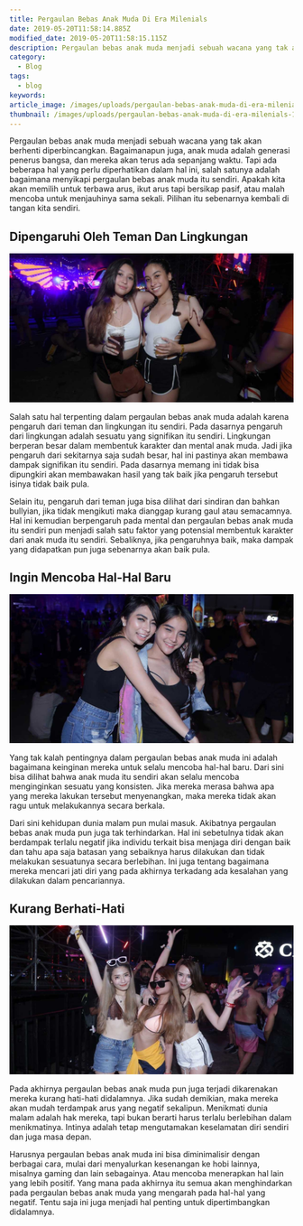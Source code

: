 ```yaml
---
title: Pergaulan Bebas Anak Muda Di Era Milenials
date: 2019-05-20T11:58:14.885Z
modified_date: 2019-05-20T11:58:15.115Z
description: Pergaulan bebas anak muda menjadi sebuah wacana yang tak akan berhenti diperbincangkan. Bagaimanapun juga, anak muda adalah generasi penerus bangsa.
category:
  - Blog
tags:
  - blog
keywords:
article_image: /images/uploads/pergaulan-bebas-anak-muda-di-era-milenials-3.jpg
thumbnail: /images/uploads/pergaulan-bebas-anak-muda-di-era-milenials-1-019.jpg
---
```

Pergaulan bebas anak muda menjadi sebuah wacana yang tak akan berhenti diperbincangkan. Bagaimanapun juga, anak muda adalah generasi penerus bangsa, dan mereka akan terus ada sepanjang waktu. Tapi ada beberapa hal yang perlu diperhatikan dalam hal ini, salah satunya adalah bagaimana menyikapi pergaulan bebas anak muda itu sendiri. Apakah kita akan memilih untuk terbawa arus, ikut arus tapi bersikap pasif, atau malah mencoba untuk menjauhinya sama sekali. Pilihan itu sebenarnya kembali di tangan kita sendiri.



## Dipengaruhi Oleh Teman Dan Lingkungan

![Pergaulan Bebas Anak Muda Di Era Milenials](/images/uploads/pergaulan-bebas-anak-muda-di-era-milenials-3.jpg)

Salah satu hal terpenting dalam pergaulan bebas anak muda adalah karena pengaruh dari teman dan lingkungan itu sendiri. Pada dasarnya pengaruh dari lingkungan adalah sesuatu yang signifikan itu sendiri. Lingkungan berperan besar dalam membentuk karakter dan mental anak muda. Jadi jika pengaruh dari sekitarnya saja sudah besar, hal ini pastinya akan membawa dampak signifikan itu sendiri. Pada dasarnya memang ini tidak bisa dipungkiri akan membawakan hasil yang tak baik jika pengaruh tersebut isinya tidak baik pula.

Selain itu, pengaruh dari teman juga bisa dilihat dari sindiran dan bahkan bullyian, jika tidak mengikuti maka dianggap kurang gaul atau semacamnya. Hal ini kemudian berpengaruh pada mental dan pergaulan bebas anak muda itu sendiri pun menjadi salah satu faktor yang potensial membentuk karakter dari anak muda itu sendiri. Sebaliknya, jika pengaruhnya baik, maka dampak yang didapatkan pun juga sebenarnya akan baik pula.



## Ingin Mencoba Hal-Hal Baru

![Pergaulan Bebas Anak Muda Di Era Milenials](/images/uploads/pergaulan-bebas-anak-muda-di-era-milenials-2.jpg)

Yang tak kalah pentingnya dalam pergaulan bebas anak muda ini adalah bagaimana keinginan mereka untuk selalu mencoba hal-hal baru. Dari sini bisa dilihat bahwa anak muda itu sendiri akan selalu mencoba menginginkan sesuatu yang konsisten. Jika mereka merasa bahwa apa yang mereka lakukan tersebut menyenangkan, maka mereka tidak akan ragu untuk melakukannya secara berkala.

Dari sini kehidupan dunia malam pun mulai masuk. Akibatnya pergaulan bebas anak muda pun juga tak terhindarkan. Hal ini sebetulnya tidak akan berdampak terlalu negatif jika individu terkait bisa menjaga diri dengan baik dan tahu apa saja batasan yang sebaiknya harus dilakukan dan tidak melakukan sesuatunya secara berlebihan. Ini juga tentang bagaimana mereka mencari jati diri yang pada akhirnya terkadang ada kesalahan yang dilakukan dalam pencariannya.



## Kurang Berhati-Hati

![Pergaulan Bebas Anak Muda Di Era Milenials](/images/uploads/pergaulan-bebas-anak-muda-di-era-milenials-1.jpg)

Pada akhirnya pergaulan bebas anak muda pun juga terjadi dikarenakan mereka kurang hati-hati didalamnya. Jika sudah demikian, maka mereka akan mudah terdampak arus yang negatif sekalipun. Menikmati dunia malam adalah hak mereka, tapi bukan berarti harus terlalu berlebihan dalam menikmatinya. Intinya adalah tetap mengutamakan keselamatan diri sendiri dan juga masa depan.

Harusnya pergaulan bebas anak muda ini bisa diminimalisir dengan berbagai cara, mulai dari menyalurkan kesenangan ke hobi lainnya, misalnya gaming dan lain sebagainya. Atau mencoba menerapkan hal lain yang lebih positif. Yang mana pada akhirnya itu semua akan menghindarkan pada pergaulan bebas anak muda yang mengarah pada hal-hal yang negatif. Tentu saja ini juga menjadi hal penting untuk dipertimbangkan didalamnya.
